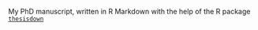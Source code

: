 My PhD manuscript, written in R Markdown with the help of the R package [`thesisdown`](https://github.com/ismayc/thesisdown)

